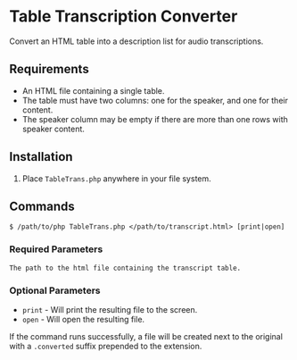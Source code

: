 # Table Transcription Converter

Convert an HTML table into a description list for audio transcriptions.

## Requirements
- An HTML file containing a single table.
- The table must have two columns: one for the speaker, and one for their content.
- The speaker column may be empty if there are more than one rows with speaker content.

## Installation
1. Place `TableTrans.php` anywhere in your file system.

## Commands
`$ /path/to/php TableTrans.php </path/to/transcript.html> [print|open]`

### Required Parameters
`The path to the html file containing the transcript table.`

### Optional Parameters
- `print` - Will print the resulting file to the screen.
- `open` - Will open the resulting file.

If the command runs successfully, a file will be created next to the original with a `.converted` suffix prepended to the extension. 
